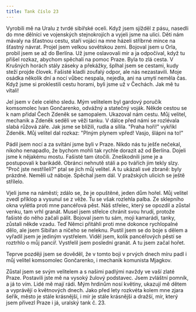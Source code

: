 ```yaml
---
title: Tank číslo 23
---
```

Vyrobili mě na Uralu z tvrdé sibiřské oceli. Když jsem sjížděl z pásu, nasedli do mne dělníci ve vojenských stejnokrojích a vyjeli jsme na ulici. Děti nám mávaly na šťastnou cestu, staří vojáci na mne házeli stříbrné mince na šťastný návrat. Projel jsem velkou sovětskou zemi. Bojoval jsem u Orla, probil jsem se až do Berlína. 
Už jsme oslavovali mir a ja odpočíval, když tu přišel rozkaz, abychom spěchali na pomoc Praze. Byla to zlá cesta. V Krušných horách stály záseky a překážky, šplhal jsem se cestami, kudy steží projde človek. Fašisté kladli zoufalý odpor, ale nás nezastavili. Moje osádka několik dní a nocí vůbec nespala, nejedla, ani na umytí neměla čas. Když jsme si proklestili cestu horami, byli jsme už v Čechách. Jak mě tu vítali!

Jel jsem v čele celého sledu. Mým velitelem byl gardový poručík komsomolec Ivan Gončarenko, odvážný a statečný voják. Někde cestou se k nam přidal Čech Zdeněk se samopalem. Ukazoval nám cestu. Můj velitel, mechanik a Zdeněk seděli ve věži tanku. V dálce před námi se rozlévala slabá růžová záře. Jak jsme se blížili, rudla a sílila. "Praha hoři!" vykřikl Zdeněk. Můj velitel dal rozkaz: "Plným plynem vpřed! Vasjo, šlápni na to!"

Pádil jsem nocí a za svítání jsme byli v Praze. Nikdo nás tu ješťe nečekal, nikoho nenapadlo, že bychom mohli tak rychle dorazit až od Berlína. Dojeli jsme k nějakému mostu. Fašisté tam útočili. Zneškodnili jsme je a postupovali k barikádě. Obránci nehnutě stáli a po tvářích jim tekly slzy. "Proč jste nestříleli?" ptal se jich můj velitel. A tu ukázali své zbraně: byly prázdné. Neměli už náboje. Spěchal jsem dál. V pražských ulicích se ještě střílelo.

Vjeli jsme na náměstí; zdálo se, že je opuštěné, jeden dům hořel. Můj velitel zvedl příklop a vysunul se z věže. Tu se však rozlehla palba. Ze sklepního okna vylétla proti mne pancéřová pěst. Náš střelec, který se opozdil a zůstal venku, tam vrhl granát. Musel jsem střelce chránit svou hrudí, protože fašisté do něho začali pálit. Bojoval jsem tu sám, moji kamarádi, tanky, zůstali někde vzadu. Teď Němci přitáhli proti mne dokonce rychlopalné dělo, ale jsem Sibiřan a ničeho se neleknu. Pustil jsem se do boje s dělem a vyřadil jsem je jediným vystřelem. Viděl jsem, kolik pancéřových pěstí se roztrhlo o můj pancíř. Vystřelil jsem poslední granát. A tu jsem začal hořet.

Teprve později jsem se dověděl, že v tomto boji v prvých dnech míru padl i můj velitel komsomolec Gončarenko, i mechanik komunista Mjagkov.

Zůstal jsem se svým velitelem a s našimi padlými navždy ve vaší zlaté Praze. Postavili jste mě na vysoký žulový podstavec. Jsem zvláštní pomník, a já to vím. Lidé mě mají rádi. Mým hrdinům nosí květiny, ukazují mě dětem a vyprávějí o květnových dnech. Jako před lety rozkvéta kolem mne zjara šeřík, město je stále krásnější, i mír je stále krásnějši a dražší, mír, který jsem přivezl Praze i já, uralský tank č. 23.

 